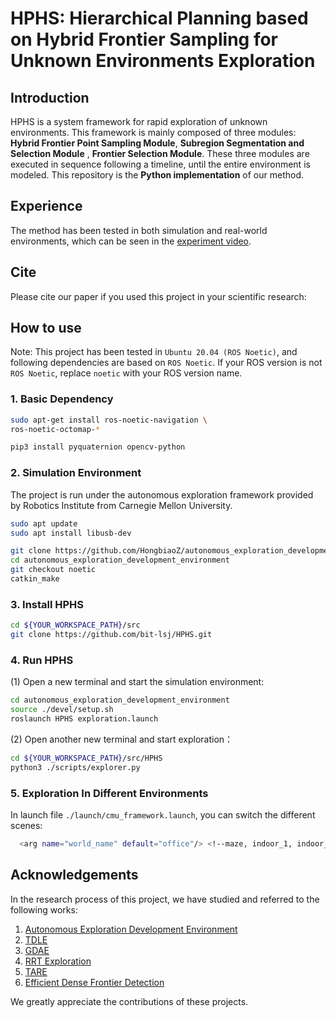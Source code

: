 # HPHS: Hierarchical Planning based on Hybrid Frontier Sampling for Unknown Environments Exploration

## Introduction

HPHS is a system framework for rapid exploration of unknown environments. This framework is mainly composed of three modules: __Hybrid Frontier Point Sampling Module__, __Subregion Segmentation and Selection Module__ , __Frontier Selection Module__. These three modules are executed in sequence following a timeline, until the entire environment is modeled. This repository is the __Python implementation__ of our method.

## Experience

The method has been tested in both simulation and real-world environments, which can be seen in the [experiment video](https://youtu.be/MndZBmBNYSc).

## Cite

Please cite our paper if you used this project in your scientific research:

## How to use

Note: This project has been tested in `Ubuntu 20.04 (ROS Noetic)`, and following dependencies are based on `ROS Noetic`. If your ROS version is not `ROS Noetic`, replace `noetic` with your ROS version name.

### 1. Basic Dependency

```bash
sudo apt-get install ros-noetic-navigation \
ros-noetic-octomap-*
```

```bash
pip3 install pyquaternion opencv-python
```
### 2. Simulation Environment

The project is run under the autonomous exploration framework provided by Robotics Institute from Carnegie Mellon University.

```bash
sudo apt update
sudo apt install libusb-dev
```

```bash
git clone https://github.com/HongbiaoZ/autonomous_exploration_development_environment.git
cd autonomous_exploration_development_environment
git checkout noetic
catkin_make
```

### 3. Install HPHS

```bash
cd ${YOUR_WORKSPACE_PATH}/src
git clone https://github.com/bit-lsj/HPHS.git
```

### 4. Run HPHS

(1) Open a new terminal and start the simulation environment:
```bash
cd autonomous_exploration_development_environment
source ./devel/setup.sh
roslaunch HPHS exploration.launch
```

(2) Open another new terminal and start exploration：
```bash
cd ${YOUR_WORKSPACE_PATH}/src/HPHS
python3 ./scripts/explorer.py 
```

### 5. Exploration In Different Environments

In launch file `./launch/cmu_framework.launch`, you can switch the different scenes:
```bash
  <arg name="world_name" default="office"/> <!--maze, indoor_1, indoor_2-->
```

## Acknowledgements

In the research process of this project, we have studied and referred to the following works:

1. [Autonomous Exploration Development Environment](https://github.com/HongbiaoZ/autonomous_exploration_development_environment.git)
2. [TDLE](https://github.com/SeanZsya/tdle.git)
3. [GDAE](https://github.com/reiniscimurs/GDAE.git)
4. [RRT Exploration](https://github.com/hasauino/rrt_exploration.git)
5. [TARE](https://github.com/caochao39/tare_planner.git)
6. [Efficient Dense Frontier Detection](https://github.com/larics/cartographer_frontier_detection.git)

We greatly appreciate the contributions of these projects.
